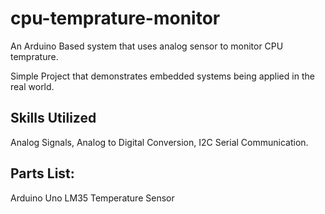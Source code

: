 # cpu-temprature-monitor
 An Arduino Based system that uses analog sensor to monitor CPU temprature.

Simple Project that demonstrates embedded systems being applied in the real world.

## Skills Utilized

Analog Signals, Analog to Digital Conversion, I2C Serial Communication.

## Parts List:

Arduino Uno
LM35 Temperature Sensor



